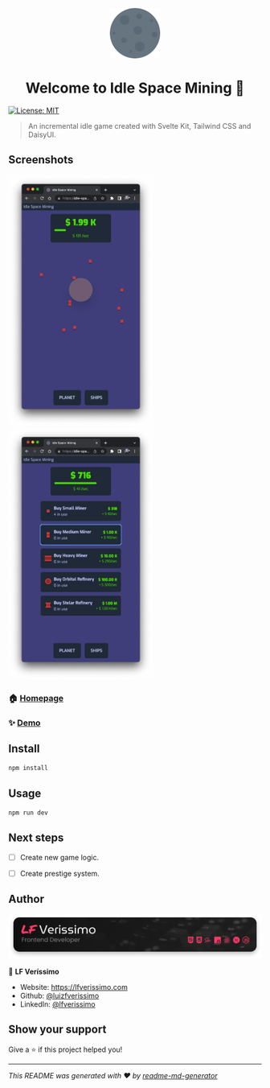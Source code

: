 <p align="center">
  <img src="/static/android-chrome-192x192.png" width="100px"/>
</p>

<h1 align="center">Welcome to Idle Space Mining 👋</h1>
<p>
  <a href="#" target="_blank">
    <img alt="License: MIT" src="https://img.shields.io/badge/License-MIT-yellow.svg" />
  </a>
</p>

> An incremental idle game created with Svelte Kit, Tailwind CSS and DaisyUI.

## Screenshots

<img src="/static/2.png" alt="Screenshot 2" height="500"/> <img src="/static/1.png" alt="Screenshot 1" height="500"/>

### 🏠 [Homepage](idle-space-mining.vercel.app)

### ✨ [Demo](idle-space-mining.vercel.app)

## Install

```sh
npm install
```

## Usage

```sh
npm run dev
```

## Next steps

- [ ] Create new game logic.
- [ ] Create prestige system.


## Author

[<img alt="Logo LF Verissimo - Front-end Developer" src="https://github.com/luizfverissimo/luizfverissimo/blob/8604eedb8ecf5eeb23f8ffae63cfdf8eba6513c3/banner.png?raw=true" />](https://lfverissimo.com)

👤 **LF Veríssimo**

* Website: https://lfverissimo.com
* Github: [@luizfverissimo](https://github.com/luizfverissimo)
* LinkedIn: [@lfverissimo](https://linkedin.com/in/lfverissimo)

## Show your support

Give a ⭐️ if this project helped you!

***
_This README was generated with ❤️ by [readme-md-generator](https://github.com/kefranabg/readme-md-generator)_